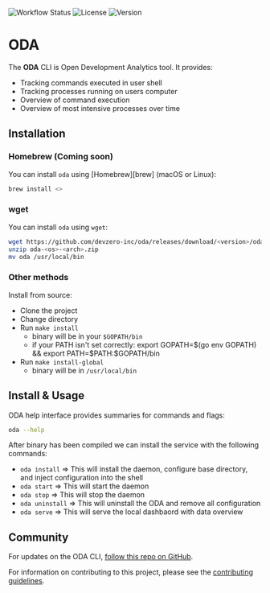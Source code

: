 ![Workflow Status](https://img.shields.io/github/actions/workflow/status/devzero-inc/oda/go.yaml)
![License](https://img.shields.io/github/license/devzero-inc/oda)
![Version](https://img.shields.io/github/v/tag/devzero-inc/oda)

# ODA

The **ODA** CLI is Open Development Analytics tool. It provides:

- Tracking commands executed in user shell
- Tracking processes running on users computer
- Overview of command execution
- Overview of most intensive processes over time

## Installation

### Homebrew (Coming soon)

You can install `oda` using [Homebrew][brew] (macOS or Linux):

```sh
brew install <>
```

### wget

You can install `oda` using `wget`:

```sh
wget https://github.com/devzero-inc/oda/releases/download/<version>/oda-<os>-<arch>.zip
unzip oda-<os>-<arch>.zip
mv oda /usr/local/bin
```

### Other methods

Install from source:

- Clone the project
- Change directory
- Run `make install`
  - binary will be in your `$GOPATH/bin`
  - if your PATH isn't set correctly: export GOPATH=$(go env GOPATH) && export PATH=$PATH:$GOPATH/bin
- Run `make install-global`
  - binary will be in `/usr/local/bin`

## Install & Usage

ODA help interface provides summaries for commands and flags:

```sh
oda --help
```

After binary has been compiled we can install the service with the following commands:

* `oda install` => This will install the daemon, configure base directory, and inject configuration into the shell
* `oda start` => This will start the daemon
* `oda stop` => This will stop the daemon
* `oda uninstall` => This will uninstall the ODA and remove all configuration
* `oda serve` => This will serve the local dashbaord with data overview

## Community

For updates on the ODA CLI, [follow this repo on GitHub][repo].

For information on contributing to this project, please see the [contributing guidelines](CONTRIBUTING.md).

[repo]: https://github.com/devzero-inc/oda
